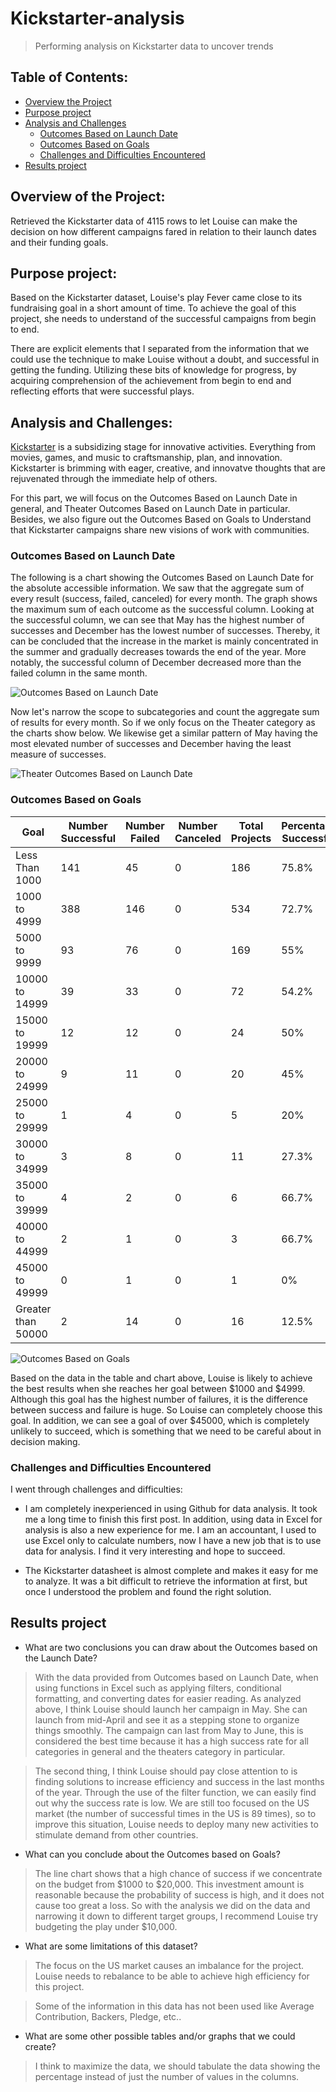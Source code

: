 # Kickstarter-analysis

> Performing analysis on Kickstarter data to uncover trends

## Table of Contents:

- [Overview the Project](#overview-the-project)
- [Purpose project](#purpose-project)
- [Analysis and Challenges](#analysis-and-challenges)
  - [Outcomes Based on Launch Date](#outcomes-based-on-launch-date)
  - [Outcomes Based on Goals](#outcomes-based-on-goals)
  - [Challenges and Difficulties Encountered](#challenges-and-difficulties-encountered)
- [Results project](#results-project)

## Overview of the Project:

Retrieved the Kickstarter data of 4115 rows to let Louise can make the decision on how different campaigns fared in relation to their launch dates and their funding goals.

## Purpose project:

Based on the Kickstarter dataset, Louise's play Fever came close to its fundraising goal in a short amount of time. To achieve the goal of this project, she needs to understand of the successful campaigns from begin to end.

There are explicit elements that I separated from the information that we could use the technique to make Louise without a doubt, and successful in getting the funding. Utilizing these bits of knowledge for progress, by acquiring comprehension of the achievement from begin to end and reflecting efforts that were successful plays.

## Analysis and Challenges: 

[Kickstarter](https://help.kickstarter.com/hc/en-us/articles/115004996453-What-is-Kickstarter-) is a subsidizing stage for innovative activities. Everything from movies, games, and music to craftsmanship, plan, and innovation. Kickstarter is brimming with eager, creative, and innovatve thoughts that are rejuvenated through the immediate help of others.

For this part, we will focus on the Outcomes Based on Launch Date in general, and Theater Outcomes Based on Launch Date in particular. Besides, we also figure out the Outcomes Based on Goals to Understand that Kickstarter campaigns share new visions of work with communities.

### Outcomes Based on Launch Date
The following is a chart showing the Outcomes Based on Launch Date for the absolute accessible information.  We saw that the aggregate sum of every result (success, failed, canceled) for every month. The graph shows the maximum sum of each outcome as the successful column. Looking at the successful column, we can see that May has the highest number of successes and December has the lowest number of successes. Thereby, it can be concluded that the increase in the market is mainly concentrated in the summer and gradually decreases towards the end of the year. More notably, the successful column of December decreased more than the failed column in the same month.

![Outcomes Based on Launch Date](resource/Outcomes_vs_Launch_Date.png)

Now let's narrow the scope to subcategories and count the aggregate sum of results for every month. So if we only focus on the Theater category as the charts show below.  We likewise get a similar pattern of May having the most elevated number of successes and December having the least measure of successes.

![Theater Outcomes Based on Launch Date](resource/Theater_Outcomes_vs_Launch.png)

### Outcomes Based on Goals


| Goal               | Number Successful | Number Failed | Number Canceled | Total Projects | Percentage Successful | Percentage Failed | Percentage Canceled |
| ------------------ | ----------------- | ------------- | ----------------| -------------- | --------------------- | ----------------- | ------------------- |
| Less Than 1000     | 141               | 45            | 0               | 186            | 75.8%                 | 24.2%             | 0                   |
| 1000 to 4999       | 388               | 146           | 0               | 534            | 72.7%                 | 27.3%             | 0                   |
| 5000 to 9999       | 93                | 76            | 0               | 169            | 55%                   | 45%               | 0                   |
| 10000 to 14999     | 39                | 33            | 0               | 72             | 54.2%                 | 45.8%             | 0                   |
| 15000 to 19999     | 12                | 12            | 0               | 24             | 50%                   | 50%               | 0                   |
| 20000 to 24999     | 9                 | 11            | 0               | 20             | 45%                   | 55%               | 0                   |
| 25000 to 29999     | 1                 | 4             | 0               | 5              | 20%                   | 80%               | 0                   |
| 30000 to 34999     | 3                 | 8             | 0               | 11             | 27.3%                 | 72.7%             | 0                   |
| 35000 to 39999     | 4                 | 2             | 0               | 6              | 66.7%                 | 33.3%             | 0                   |
| 40000 to 44999     | 2                 | 1             | 0               | 3              | 66.7%                 | 33.3%             | 0                   |
| 45000 to 49999     | 0                 | 1             | 0               | 1              | 0%                    | 100%              | 0                   |
| Greater than 50000 | 2                 | 14            | 0               | 16             | 12.5%                 | 87.5%             | 0                   |

![Outcomes Based on Goals](resource/Outcomes_vs_Goals.png)

Based on the data in the table and chart above, Louise is likely to achieve the best results when she reaches her goal between $1000 and $4999. Although this goal has the highest number of failures, it is the difference between success and failure is huge. So Louise can completely choose this goal. In addition, we can see a goal of over $45000, which is completely unlikely to succeed, which is something that we need to be careful about in decision making.

### Challenges and Difficulties Encountered

I went through challenges and difficulties:
   - I am completely inexperienced in using Github for data analysis. It took me a long time to finish this first post. In addition, using data in Excel for analysis is also a new experience for me. I am an accountant, I used to use Excel only to calculate numbers, now I have a new job that is to use data for analysis. I find it very interesting and hope to succeed.
   
   - The Kickstarter datasheet is almost complete and makes it easy for me to analyze. It was a bit difficult to retrieve the information at first, but once I understood the problem and found the right solution.
     
## Results project

- What are two conclusions you can draw about the Outcomes based on the Launch Date?

> With the data provided from Outcomes based on Launch Date, when using functions in Excel such as applying filters, conditional formatting, and converting dates for easier reading. As analyzed above, I think Louise should launch her campaign in May. She can launch from mid-April and see it as a stepping stone to organize things smoothly. The campaign can last from May to June, this is considered the best time because it has a high success rate for all categories in general and the theaters category in particular.

> The second thing, I think Louise should pay close attention to is finding solutions to increase efficiency and success in the last months of the year. Through the use of the filter function, we can easily find out why the success rate is low. We are still too focused on the US market (the number of successful times in the US is 89 times), so to improve this situation, Louise needs to deploy many new activities to stimulate demand from other countries.

- What can you conclude about the Outcomes based on Goals?

> The line chart shows that a high chance of success if we concentrate on the budget from $1000 to $20,000. This investment amount is reasonable because the probability of success is high, and it does not cause too great a loss. So with the analysis we did on the data and narrowing it down to different target groups, I recommend Louise try budgeting the play under $10,000.

- What are some limitations of this dataset?

> The focus on the US market causes an imbalance for the project. Louise needs to rebalance to be able to achieve high efficiency for this project.

> Some of the information in this data has not been used like Average Contribution, Backers, Pledge, etc..

- What are some other possible tables and/or graphs that we could create?

> I think to maximize the data, we should tabulate the data showing the percentage instead of just the number of values in the columns.
